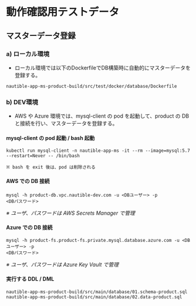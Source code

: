 # 動作確認用テストデータ
## マスターデータ登録
### a) ローカル環境
- ローカル環境では以下のDockerfileでDB構築時に自動的にマスターデータを登録する。
```
nautible-app-ms-product-build/src/test/docker/database/Dockerfile
```

### b) DEV環境
- AWS や Azure 環境では、mysql-client の pod を起動して、product の DB と接続を行い、マスターデータを登録する。

#### mysql-client の pod 起動 / bash 起動
```
kubectl run mysql-client -n nautible-app-ms -it --rm --image=mysql:5.7 --restart=Never -- /bin/bash

※ bash を exit 後は、pod は削除される
```

#### AWS での DB 接続
```
mysql -h product-db.vpc.nautible-dev.com -u <DBユーザー> -p
<DBパスワード>
```
_※ ユーザ、パスワードは AWS Secrets Manager で管理_

#### Azure での DB 接続
```
mysql -h product-fs.product-fs.private.mysql.database.azure.com -u <DBユーザー> -p
<DBパスワード>
```
_※ ユーザ、パスワードは Azure Key Vault で管理_

#### 実行する DDL / DML
```
nautible-app-ms-product-build/src/main/database/01.schema-product.sql
nautible-app-ms-product-build/src/main/database/02.data-product.sql
```
